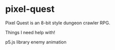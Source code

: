 # pixel-quest

Pixel Quest is an 8-bit style dungeon crawler RPG. 

Things I need help with!

p5.js library
enemy animation

